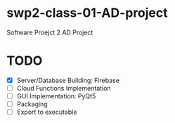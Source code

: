 # swp2-class-01-AD-project

Software Proejct 2 AD Project

# TODO

- [x] Server/Database Building: Firebase
- [ ] Cloud Functions Implementation
- [ ] GUI Implementation: PyQt5
- [ ] Packaging
- [ ] Export to executable
